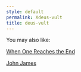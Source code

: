 ```yaml
---
style: default
permalink: Xdeus-vult
title: deus-vult
---
```

You may also like:

[When One Reaches the End](http://scp-wiki.net/when-one-reaches-the-end)

[John James](http://scp-wiki.net/john-james)
